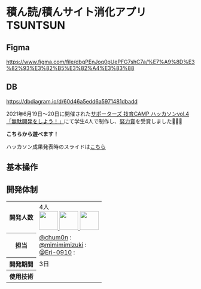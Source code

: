 # 積ん読/積んサイト消化アプリ TSUNTSUN

## Figma
https://www.figma.com/file/dbgPEnJoq0pUePFG7shC7a/%E7%A9%8D%E3%82%93%E3%82%B5%E3%82%A4%E3%83%88

## DB
https://dbdiagram.io/d/60d46a5edd6a5971481dbadd


2021年6月19日〜20日に開催された[サポーターズ 技育CAMP ハッカソンvol.4「無駄開発をしよう！」](https://talent.supporterz.jp/events/f59d36af-3a00-42de-a4d2-083c12126015/)にて学生4人で制作し、[努力賞](https://twitter.com/geek_pjt/status/1406550908889042947?s=20)を受賞しました🎉🎉🎉

**こちらから遊べます！**

ハッカソン成果発表時のスライドは[こちら](https://docs.google.com/presentation/d/1D7iV9qCcRy8VnBPi11Js9IUczvXBJLoRVYohTOf4QlQ/edit?usp=sharing)

## 基本操作

## 開発体制
<table>
  <tr>
    <th>開発人数</th>
    <td>
      4人<br>
      <b><a href="https://github.com/chum0n"><img src="https://github.com/chum0n.png" width="50px;" /></b>
      <b><a href="https://github.com/mimimimizuki"><img src="https://github.com/mimimimizuki.png" width="50px;" /></b>
      <b><a href="https://github.com/Eri-0910"><img src="https://github.com/Eri-0910.png" width="50px;" /></b>
    </td>
  </tr>
  <tr>
    <th>担当</th>
    <td>
      <a href="https://github.com/chum0n">@chum0n</a> : <br>
      <a href="https://github.com/mimimimizuki">@mimimimizuki</a> : <br>
      <a href="https://github.com/Eri-0910">@Eri-0910</a> : <br>
    </td>
  </tr>
  <tr>
    <th>開発期間</th>
    <td>3日</td>
  </tr>
  <tr>
    <th>使用技術</th>
    <td></td>
  </tr>
</table>
